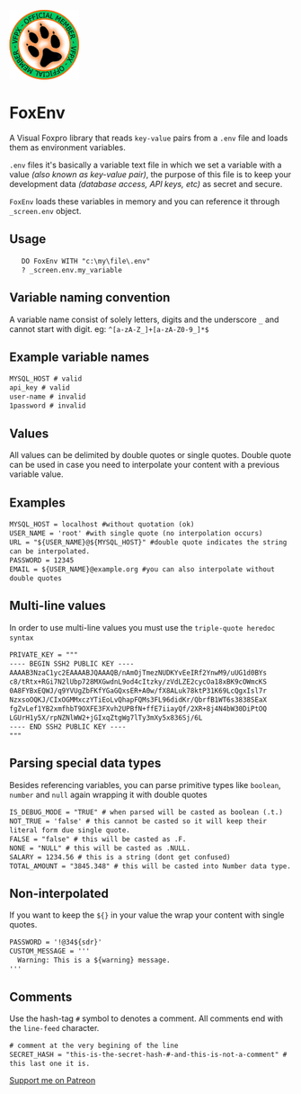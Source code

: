 ![](vfpxmember_large.gif)
# FoxEnv
A Visual Foxpro library that reads `key-value` pairs from a `.env` file and loads them as environment variables.


`.env` files it's basically a variable text file in which we set a variable with a value *(also known as key-value pair)*, the purpose of this file is to keep your development data *(database access, API keys, etc)* as secret and secure.

`FoxEnv` loads these variables in memory and you can reference it through `_screen.env` object.

## Usage
```xBase
   DO FoxEnv WITH "c:\my\file\.env"
   ? _screen.env.my_variable
```

## Variable naming convention

A variable name consist of solely letters, digits and the underscore `_` and cannot start with digit. eg: `^[a-zA-Z_]+[a-zA-Z0-9_]*$`

## Example variable names

```.env
MYSQL_HOST # valid
api_key # valid
user-name # invalid
1password # invalid
```

## Values
All values can be delimited by double quotes or single quotes. Double quote can be used in case you need to interpolate your content with a previous variable value.

## Examples

```.env
MYSQL_HOST = localhost #without quotation (ok)
USER_NAME = 'root' #with single quote (no interpolation occurs)
URL = "${USER_NAME}@${MYSQL_HOST}" #double quote indicates the string can be interpolated.
PASSWORD = 12345
EMAIL = ${USER_NAME}@example.org #you can also interpolate without double quotes
```

## Multi-line values
In order to use multi-line values you must use the `triple-quote heredoc syntax`
```.env
PRIVATE_KEY = """
---- BEGIN SSH2 PUBLIC KEY ----
AAAAB3NzaC1yc2EAAAABJQAAAQB/nAmOjTmezNUDKYvEeIRf2YnwM9/uUG1d0BYs
c8/tRtx+RGi7N2lUbp728MXGwdnL9od4cItzky/zVdLZE2cycOa18xBK9cOWmcKS
0A8FYBxEQWJ/q9YVUgZbFKfYGaGQxsER+A0w/fX8ALuk78ktP31K69LcQgxIsl7r
NzxsoOQKJ/CIxOGMMxczYTiEoLvQhapFQMs3FL96didKr/QbrfB1WT6s3838SEaX
fgZvLef1YB2xmfhbT9OXFE3FXvh2UPBfN+ffE7iiayQf/2XR+8j4N4bW30DiPtOQ
LGUrH1y5X/rpNZNlWW2+jGIxqZtgWg7lTy3mXy5x836Sj/6L
---- END SSH2 PUBLIC KEY ----
"""
```

## Parsing special data types
Besides referencing variables, you can parse primitive types like `boolean`, `number` and `null` again wrapping it with double quotes

```.env
IS_DEBUG_MODE = "TRUE" # when parsed will be casted as boolean (.t.)
NOT_TRUE = 'false' # this cannot be casted so it will keep their literal form due single quote.
FALSE = "false" # this will be casted as .F.
NONE = "NULL" # this will be casted as .NULL.
SALARY = 1234.56 # this is a string (dont get confused)
TOTAL_AMOUNT = "3845.348" # this will be casted into Number data type.
```

## Non-interpolated
If you want to keep the `${}` in your value the wrap your content with single quotes.

```.env
PASSWORD = '!@34${sdr}'
CUSTOM_MESSAGE = '''
  Warning: This is a ${warning} message.
'''
```

## Comments
Use the hash-tag `#` symbol to denotes a comment. All comments end with the `line-feed` character.
```.env
# comment at the very begining of the line
SECRET_HASH = "this-is-the-secret-hash-#-and-this-is-not-a-comment" # this last one it is.
```

[Support me on Patreon](https://www.patreon.com/IrwinRodriguez)
